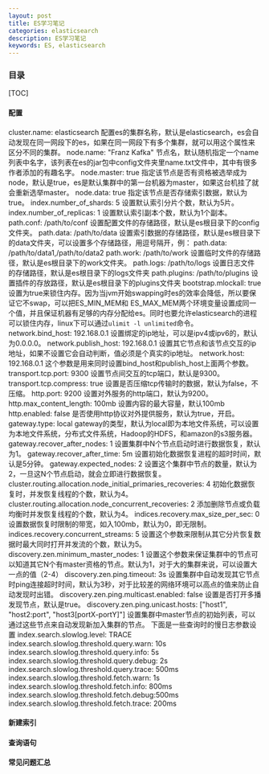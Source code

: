 ```yaml
---
layout: post
title: ES学习笔记
categories: elasticsearch
description: ES学习笔记
keywords: ES, elasticsearch
---
```


### 目录

[TOC]



#### 配置

cluster.name: elasticsearch
配置es的集群名称，默认是elasticsearch，es会自动发现在同一网段下的es，如果在同一网段下有多个集群，就可以用这个属性来区分不同的集群。
node.name: "Franz Kafka"
节点名，默认随机指定一个name列表中名字，该列表在es的jar包中config文件夹里name.txt文件中，其中有很多作者添加的有趣名字。
node.master: true
指定该节点是否有资格被选举成为node，默认是true，es是默认集群中的第一台机器为master，如果这台机挂了就会重新选举master。
node.data: true
指定该节点是否存储索引数据，默认为true。
index.number_of_shards: 5
设置默认索引分片个数，默认为5片。
index.number_of_replicas: 1
设置默认索引副本个数，默认为1个副本。
path.conf: /path/to/conf
设置配置文件的存储路径，默认是es根目录下的config文件夹。
path.data: /path/to/data
设置索引数据的存储路径，默认是es根目录下的data文件夹，可以设置多个存储路径，用逗号隔开，例：
path.data: /path/to/data1,/path/to/data2
path.work: /path/to/work
设置临时文件的存储路径，默认是es根目录下的work文件夹。
path.logs: /path/to/logs
设置日志文件的存储路径，默认是es根目录下的logs文件夹
path.plugins: /path/to/plugins
设置插件的存放路径，默认是es根目录下的plugins文件夹
bootstrap.mlockall: true
设置为true来锁住内存。因为当jvm开始swapping时es的效率会降低，所以要保证它不swap，可以把ES_MIN_MEM和 ES_MAX_MEM两个环境变量设置成同一个值，并且保证机器有足够的内存分配给es。同时也要允许elasticsearch的进程可以锁住内存，linux下可以通过`ulimit -l unlimited`命令。
network.bind_host: 192.168.0.1
设置绑定的ip地址，可以是ipv4或ipv6的，默认为0.0.0.0。 
network.publish_host: 192.168.0.1
设置其它节点和该节点交互的ip地址，如果不设置它会自动判断，值必须是个真实的ip地址。
network.host: 192.168.0.1
这个参数是用来同时设置bind_host和publish_host上面两个参数。
transport.tcp.port: 9300
设置节点间交互的tcp端口，默认是9300。
transport.tcp.compress: true
设置是否压缩tcp传输时的数据，默认为false，不压缩。
http.port: 9200
设置对外服务的http端口，默认为9200。
http.max_content_length: 100mb
设置内容的最大容量，默认100mb
http.enabled: false
是否使用http协议对外提供服务，默认为true，开启。
gateway.type: local
gateway的类型，默认为local即为本地文件系统，可以设置为本地文件系统，分布式文件系统，Hadoop的HDFS，和amazon的s3服务器。
gateway.recover_after_nodes: 1
设置集群中N个节点启动时进行数据恢复，默认为1。
gateway.recover_after_time: 5m
设置初始化数据恢复进程的超时时间，默认是5分钟。
gateway.expected_nodes: 2
设置这个集群中节点的数量，默认为2，一旦这N个节点启动，就会立即进行数据恢复。
cluster.routing.allocation.node_initial_primaries_recoveries: 4
初始化数据恢复时，并发恢复线程的个数，默认为4。
cluster.routing.allocation.node_concurrent_recoveries: 2
添加删除节点或负载均衡时并发恢复线程的个数，默认为4。
indices.recovery.max_size_per_sec: 0
设置数据恢复时限制的带宽，如入100mb，默认为0，即无限制。
indices.recovery.concurrent_streams: 5
设置这个参数来限制从其它分片恢复数据时最大同时打开并发流的个数，默认为5。
discovery.zen.minimum_master_nodes: 1
设置这个参数来保证集群中的节点可以知道其它N个有master资格的节点。默认为1，对于大的集群来说，可以设置大一点的值（2-4）
discovery.zen.ping.timeout: 3s
设置集群中自动发现其它节点时ping连接超时时间，默认为3秒，对于比较差的网络环境可以高点的值来防止自动发现时出错。
discovery.zen.ping.multicast.enabled: false
设置是否打开多播发现节点，默认是true。
discovery.zen.ping.unicast.hosts: ["host1", "host2:port", "host3[portX-portY]"]
设置集群中master节点的初始列表，可以通过这些节点来自动发现新加入集群的节点。
下面是一些查询时的慢日志参数设置
index.search.slowlog.level: TRACE
index.search.slowlog.threshold.query.warn: 10s
index.search.slowlog.threshold.query.info: 5s
index.search.slowlog.threshold.query.debug: 2s
index.search.slowlog.threshold.query.trace: 500ms
index.search.slowlog.threshold.fetch.warn: 1s
index.search.slowlog.threshold.fetch.info: 800ms
index.search.slowlog.threshold.fetch.debug:500ms
index.search.slowlog.threshold.fetch.trace: 200ms

#### 新建索引

#### 查询语句

#### 常见问题汇总



